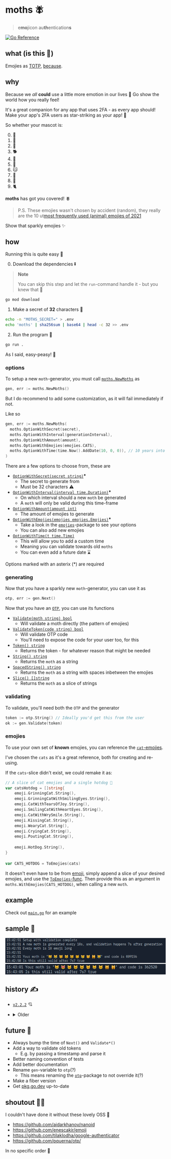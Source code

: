 # moths 🪰

> e**mo**jicon au**th**entication**s**

[![Go Reference](https://pkg.go.dev/badge/github.com/Mobilpadde/moths.svg)](https://pkg.go.dev/github.com/Mobilpadde/moths)

## what (is this 💩)

Emojies as [TOTP](https://rublon.com/blog/hotp-totp-difference/), [because](#why).

## why

Because we _all_ **could** use a little more emotion in our lives 🤗 Go show the world how you really feel!

It's a great companion for any app that uses 2FA - as every app should! Make your app's 2FA users as star-striking as your app! 🤩

So whether your mascot is:

0. 🦋
1. 🐰
2. 🐶
3. 🐕
4. 🐷
5. 🐥
6. 🐱
7. 🐣
8. 🐻
9. 🐈

**moths** has got you covered! 🪰

> P.S. These emojies wasn't chosen by accident (random), they really are the 10 ut[most frequently used (animal) emojies of 2021](https://home.unicode.org/emoji/emoji-frequency/)

Show that sparkly emojies ✨

## how

Running this is quite easy 💨

0. Download the dependencies ⏬

> **Note**
>
> You can skip this step and let the `run`-command handle it - but you knew that 🧠

```sh
go mod download
```

1. Make a secret of **32** characters 🔐

```sh
echo -n "MOTHS_SECRET=" > .env
echo 'moths' | sha256sum | base64 | head -c 32 >> .env
```

2. Run the program 🏃

```sh
go run .
```

As I said, easy-peasy! 💖

### options

To setup a new `moth`-generator, you must call [`moths.NewMoths`](moths/new.go#L9-L43) as

```go
gen, err := moths.NewMoths()
```

But I do recommend to add some customization, as it will fail immediately if not.

Like so

```go
gen, err := moths.NewMoths(
  moths.OptionWithSecret(secret),
  moths.OptionWithInterval(generationInterval),
  moths.OptionWithAmount(amount),
  moths.OptionWithEmojies(emojies.CATS),
  moths.OptionWithTime(time.Now().AddDate(10, 0, 0)), // 10 years into the future
)
```

There are a few options to choose from, these are

- [`OptionWithSecret(secret string)`](moths/options.go#L29-L45)**\***
  - The secret to generate from
  - Must be 32 characters ⚠
- [`OptionWithInterval(interval time.Duration)`](moths/options.go#L47-L56)**\***
  - On which interval should a new `moth` be generated
  - A `moth` will only be valid during this time-frame
- [`OptionWithAmount(amount int)`](moths/options.go#L58-L67)
  - The amount of emojies to generate
- [`OptionWithEmojies(emojies emojies.Emojies)`](moths/options.go#L69-L78)**\***
  - Take a look in the [`emojies`](moths/emojies)-package to see your options
  - You can also add new emojies
- [`OptionWithTime(t time.Time)`](moths/options.go#L80-L85)
  - This will allow you to add a custom time
  - Meaning you can validate towards old `moths`
  - You can even add a future date ⌛

Options marked with an asterix (\*) are required

### generating

Now that you have a sparkly new `moth`-generator, you can use it as

```go
otp, err := gen.Next()
```

Now that you have an [`OTP`](moths/otp), you can use its functions

- [`Validate(moth string) bool`](moths/otp/validate.go#L3-L5)
  - Will validate a moth directly (the pattern of emojies)
- [`ValidateToken(code string) bool`](moths/otp/validate.go#L7-L9)
  - Will validate OTP code
  - You'll need to expose the code for your user too, for this
- [`Token() string`](moths/otp/config.go#L12-L14)
  - Returns the token - for whatever reason that might be needed
- [`String() string`](moths/otp/config.go#L16-L18)
  - Returns the `moth` as a string
- [`SpacedString() string`](moths/otp/config.go#L20-L22)
  - Returns the `moth` as a string with spaces inbetween the emojies
- [`Slice() []string`](moths/otp/config.go#L24-L26)
  - Returns the `moth` as a slice of strings

### validating

To validate, you'll need both the `OTP` and the generator

```go
token := otp.String() // Ideally you'd get this from the user
ok := gen.Validate(token)
```

### emojies

To use your own set of **known** emojies, you can reference the [`cat`-emojies](moths/emojies/cats.go).

I've chosen the `cats` as it's a great reference, both for creating and re-using.

If the `cats`-slice didn't exist, we could remake it as:

```go
// A slice of cat emojies and a single hotdog 🌭
var catsHotdog = []string{
	emoji.GrinningCat.String(),
	emoji.GrinningCatWithSmilingEyes.String(),
	emoji.CatWithTearsOfJoy.String(),
	emoji.SmilingCatWithHeartEyes.String(),
	emoji.CatWithWrySmile.String(),
	emoji.KissingCat.String(),
	emoji.WearyCat.String(),
	emoji.CryingCat.String(),
	emoji.PoutingCat.String(),

	emoji.HotDog.String(),
}

var CATS_HOTDOG = ToEmojies(cats)
```

It doesn't even have to be from [emoji](https://github.com/enescakir/emoji),
simply append a slice of your desired emojies, and use the [`ToEmojies`-func](moths/emojies/helper.go#L5-L19).
Then provide this as an argument in `moths.WithEmojies(CATS_HOTDOG)`, when calling a new `moth`.

## example

Check out [`main.go`](main.go) for an example

## sample 🤔

![First generation of a moth](./data/sample.png)
![Second generation of a moth](./data/sample2.png)

## history ✍

- [`v2.2.2`](https://github.com/Mobilpadde/moths/tree/v2.2.2) 💘

- <details>
    <summary>Older</summary>

  - [`v2.2.1`](https://github.com/Mobilpadde/moths/tree/v2.2.1)
  - [`v2.2.0`](https://github.com/Mobilpadde/moths/tree/v2.2.0)
  - [`v2.1.0`](https://github.com/Mobilpadde/moths/tree/v2.1.0)
  - [`v2.0.0`](https://github.com/Mobilpadde/moths/tree/v2.0.0)
  - [`v1.0.0`](https://github.com/Mobilpadde/moths/tree/v1.0.0)
  - [`v0.1.0`](https://github.com/Mobilpadde/moths/tree/v0.1)
  </details>

## future 🔮

- Always bump the time of `Next()` and `Validate*()`
- Add a way to validate old tokens
  - E.g. by passing a timestamp and parse it
- Better naming convention of tests
- Add better documentation
- Rename `gen`-variable to `otp`(?)
  - This means renaming the [`otp`](moths/otp)-package to not override it(?)
- Make a fiber version
- Get [pkg.go.dev](https://pkg.go.dev/github.com/Mobilpadde/moths) up-to-date

## shoutout 📢💨

I couldn't have done it without these lovely OSS 🦾

- <https://github.com/aidarkhanov/nanoid>
- <https://github.com/enescakir/emoji>
- <https://github.com/tilaklodha/google-authenticator>
- <https://github.com/pquerna/otp/>

In no specific order 🤷
